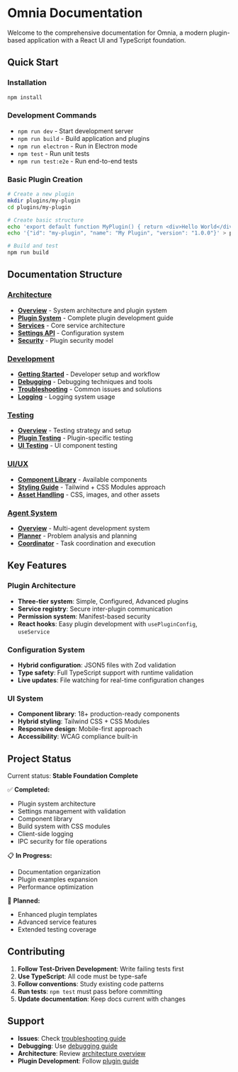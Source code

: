 # Omnia Documentation

Welcome to the comprehensive documentation for Omnia, a modern plugin-based application with a React UI and TypeScript foundation.

## Quick Start

### Installation
```bash
npm install
```

### Development Commands
- `npm run dev` - Start development server
- `npm run build` - Build application and plugins
- `npm run electron` - Run in Electron mode
- `npm test` - Run unit tests
- `npm run test:e2e` - Run end-to-end tests

### Basic Plugin Creation
```bash
# Create a new plugin
mkdir plugins/my-plugin
cd plugins/my-plugin

# Create basic structure
echo 'export default function MyPlugin() { return <div>Hello World</div>; }' > index.tsx
echo '{"id": "my-plugin", "name": "My Plugin", "version": "1.0.0"}' > plugin.json5

# Build and test
npm run build
```

## Documentation Structure

### [Architecture](./architecture/)
- **[Overview](./architecture/ARCHITECTURE.md)** - System architecture and plugin system
- **[Plugin System](./architecture/PLUGIN_DEVELOPER_GUIDE.md)** - Complete plugin development guide
- **[Services](./architecture/SERVICES.md)** - Core service architecture
- **[Settings API](./architecture/SETTINGS_API.md)** - Configuration system
- **[Security](./architecture/PLUGIN_SECURITY.md)** - Plugin security model

### [Development](./development/)
- **[Getting Started](./development/GUIDE.md)** - Developer setup and workflow
- **[Debugging](./development/DEBUGGING.md)** - Debugging techniques and tools
- **[Troubleshooting](./development/TROUBLESHOOTING.md)** - Common issues and solutions
- **[Logging](./development/LOGGING.md)** - Logging system usage

### [Testing](./testing/)
- **[Overview](./testing/UI_TESTING.md)** - Testing strategy and setup
- **[Plugin Testing](./testing/PLUGIN_TESTING.md)** - Plugin-specific testing
- **[UI Testing](./testing/UI_COMPONENT_TEST_PLAN.md)** - UI component testing

### [UI/UX](./ui/)
- **[Component Library](./ui/COMPONENT_LIBRARY.md)** - Available components
- **[Styling Guide](./ui/STYLING_STRATEGY.md)** - Tailwind + CSS Modules approach
- **[Asset Handling](./ui/ASSET_LOADING.md)** - CSS, images, and other assets

### [Agent System](./agents/)
- **[Overview](./agents/AGENTS.md)** - Multi-agent development system
- **[Planner](./agents/PLANNER.md)** - Problem analysis and planning
- **[Coordinator](./agents/COORDINATOR.md)** - Task coordination and execution

## Key Features

### Plugin Architecture
- **Three-tier system**: Simple, Configured, Advanced plugins
- **Service registry**: Secure inter-plugin communication
- **Permission system**: Manifest-based security
- **React hooks**: Easy plugin development with `usePluginConfig`, `useService`

### Configuration System
- **Hybrid configuration**: JSON5 files with Zod validation
- **Type safety**: Full TypeScript support with runtime validation
- **Live updates**: File watching for real-time configuration changes

### UI System
- **Component library**: 18+ production-ready components
- **Hybrid styling**: Tailwind CSS + CSS Modules
- **Responsive design**: Mobile-first approach
- **Accessibility**: WCAG compliance built-in

## Project Status

Current status: **Stable Foundation Complete**

✅ **Completed:**
- Plugin system architecture
- Settings management with validation
- Component library
- Build system with CSS modules
- Client-side logging
- IPC security for file operations

📋 **In Progress:**
- Documentation organization
- Plugin examples expansion
- Performance optimization

🔄 **Planned:**
- Enhanced plugin templates
- Advanced service features
- Extended testing coverage

## Contributing

1. **Follow Test-Driven Development**: Write failing tests first
2. **Use TypeScript**: All code must be type-safe
3. **Follow conventions**: Study existing code patterns
4. **Run tests**: `npm test` must pass before committing
5. **Update documentation**: Keep docs current with changes

## Support

- **Issues**: Check [troubleshooting guide](./development/TROUBLESHOOTING.md)
- **Debugging**: Use [debugging guide](./development/DEBUGGING.md)
- **Architecture**: Review [architecture overview](./architecture/ARCHITECTURE.md)
- **Plugin Development**: Follow [plugin guide](./architecture/PLUGIN_DEVELOPER_GUIDE.md)